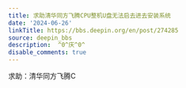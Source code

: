 ```yaml
---
title: 求助清华同方飞腾CPU整机U盘无法启去进去安装系统
date: '2024-06-26'
linkTitle: https://bbs.deepin.org/en/post/274285
source: deepin_bbs
description:  ^0^庆^0^ 
disable_comments: true
---
```

求助：清华同方飞腾C
